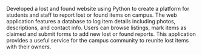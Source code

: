 Developed a lost and found website using Python to create a platform for students and staff to report lost or found items on campus. The web application features a database to log item details including photos, descriptions, and contact info. Users can browse listings, mark items as claimed and submit forms to add new lost or found reports. This application provides a useful service for the campus community to reunite lost items with their owners.
